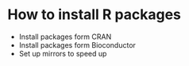 # How to install R packages
- Install packages form CRAN
- Install packages form Bioconductor
- Set up mirrors to speed up
